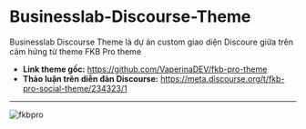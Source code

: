 # Businesslab-Discourse-Theme

Businesslab Discourse Theme là dự án custom giao diện Discoure giữa trên cảm hứng từ theme FKB Pro theme

* **Link theme gốc:** https://github.com/VaperinaDEV/fkb-pro-theme
* **Thảo luận trên diễn đàn Discourse:** https://meta.discourse.org/t/fkb-pro-social-theme/234323/1
---
![fkbpro](https://user-images.githubusercontent.com/71207900/181922308-5d8bd1df-4514-483a-8c24-1478171f462a.jpg)

